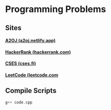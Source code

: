 # Programming Problems

## Sites

#### [**A2OJ** (a2oj.netlify.app)](a2oj.netlify.app)

#### [**HackerRank** (hackerrank.com)](hackerrank.com)

#### [**CSES** (cses.fi)](cses.fi)

#### [**LeetCode** (leetcode.com](leetcode.com)

## Compile Scripts
```cpp
g++ code.cpp
```
